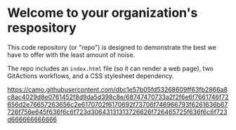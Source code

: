 # Welcome to your organization's respository
This code repository (or "repo") is designed to demonstrate the best we have to offer with the least amount of noise.

The repo includes an `index.html` file (so it can render a web page), two GitActions workflows, and a CSS stylesheet dependency.

https://camo.githubusercontent.com/dbc1e57b05fd53268609ff63fb2866a8c8ac4029d8e0761452f8d9da5d398c8e/68747470733a2f2f6e6f7661746f72656d2e76657263656c2e6170702f6170692f73706f746966793f6261636b67726f756e645f636f6c6f723d30643131313726626f726465725f636f6c6f723d666666666666

